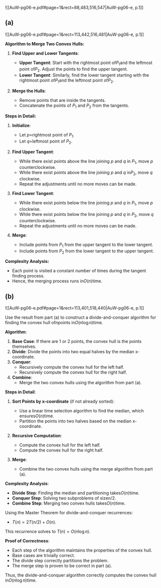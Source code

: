 

![[AuW-pg06-e.pdf#page=1&rect=88,483,516,547|AuW-pg06-e, p.1]]



<div class="page-break" style="page-break-before: always;"></div>

## (a)
![[AuW-pg06-e.pdf#page=1&rect=113,442,516,481|AuW-pg06-e, p.1]]

**Algorithm to Merge Two Convex Hulls:**
1. **Find Upper and Lower Tangents**:
   - **Upper Tangent**: Start with the rightmost point of$P_1$and the leftmost point of$P_2$. Adjust the points to find the upper tangent.
   - **Lower Tangent**: Similarly, find the lower tangent starting with the rightmost point of$P_1$and the leftmost point of$P_2$.

2. **Merge the Hulls**:
   - Remove points that are inside the tangents.
   - Concatenate the points of $P_1$ and $P_2$ from the tangents.

**Steps in Detail:**
1. **Initialize**:
   - Let $p =$rightmost point of $P_1$.
   - Let $q =$leftmost point of $P_2$.

2. **Find Upper Tangent**:
   - While there exist points above the line joining $p$ and $q$ in $P_1$, move $p$ counterclockwise.
   - While there exist points above the line joining $p$ and $q$ in$P_2$, move $q$ clockwise.
   - Repeat the adjustments until no more moves can be made.

3. **Find Lower Tangent**:
   - While there exist points below the line joining $p$ and $q$ in $P_1$, move $p$ clockwise.
   - While there exist points below the line joining $p$ and $q$ in $P_2$, move $q$ counterclockwise.
   - Repeat the adjustments until no more moves can be made.

4. **Merge**:
   - Include points from $P_1$ from the upper tangent to the lower tangent.
   - Include points from $P_2$ from the lower tangent to the upper tangent.

**Complexity Analysis:**
- Each point is visited a constant number of times during the tangent finding process.
- Hence, the merging process runs in$O(n)$time.



<div class="page-break" style="page-break-before: always;"></div>

## (b)
![[AuW-pg06-e.pdf#page=1&rect=113,401,518,440|AuW-pg06-e, p.1]]


Use the result from part (a) to construct a divide-and-conquer algorithm for finding the convex hull of$n$points in$O(n \log n)$time.

**Algorithm**:
1. **Base Case**: If there are 1 or 2 points, the convex hull is the points themselves.
2. **Divide**: Divide the points into two equal halves by the median x-coordinate.
3. **Conquer**:
   - Recursively compute the convex hull for the left half.
   - Recursively compute the convex hull for the right half.
4. **Combine**:
   - Merge the two convex hulls using the algorithm from part (a).

**Steps in Detail**:
1. **Sort Points by x-coordinate** (if not already sorted):
   - Use a linear time selection algorithm to find the median, which ensures$O(n)$time.
   - Partition the points into two halves based on the median x-coordinate.

2. **Recursive Computation**:
   - Compute the convex hull for the left half.
   - Compute the convex hull for the right half.

3. **Merge**:
   - Combine the two convex hulls using the merge algorithm from part (a).

**Complexity Analysis**:
- **Divide Step**: Finding the median and partitioning takes$O(n)$time.
- **Conquer Step**: Solving two subproblems of size$n/2$.
- **Combine Step**: Merging two convex hulls takes$O(n)$time.

Using the Master Theorem for divide-and-conquer recurrences:
- $T(n) = 2T(n/2) + O(n)$.

This recurrence solves to $T(n) = O(n \log n)$.

**Proof of Correctness**:
- Each step of the algorithm maintains the properties of the convex hull.
- Base cases are trivially correct.
- The divide step correctly partitions the problem.
- The merge step is proven to be correct in part (a).

Thus, the divide-and-conquer algorithm correctly computes the convex hull in$O(n \log n)$time.
